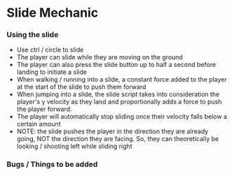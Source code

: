 
# Slide Mechanic

### Using the slide
- Use ctrl / circle to slide
- The player can slide while they are moving on the ground
- The player can also press the slide button up to half a second before landing to initiate a slide
- When walking / running into a slide, a constant force added to the player at the start of the slide to push them forward
- When jumping into a slide, the slide script takes into consideration the player's y velocity as they land and proportionally adds a force to push the player forward.
- The player will automatically stop sliding once their velocity falls below a certain amount
- NOTE: the slide pushes the player in the direction they are already going, NOT the direction they are facing. So, they can theoretically be looking / shooting left while sliding right


### Bugs / Things to be added